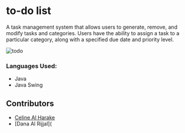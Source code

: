 # to-do list
A task management system that allows users to generate, remove, and modify tasks and categories. Users have the ability to assign a task to a particular category, along with a specified due date and priority level.
<br>

![todo](https://github.com/CelineHarakee/to-do-list/assets/126262323/8174b66c-7559-4251-8c93-afbc6427682e)

### Languages Used:
- Java
- Java Swing 

## Contributors
- [Celine Al Harake](https://github.com/CelineHarakee)
- [Dana Al Rijjal](
